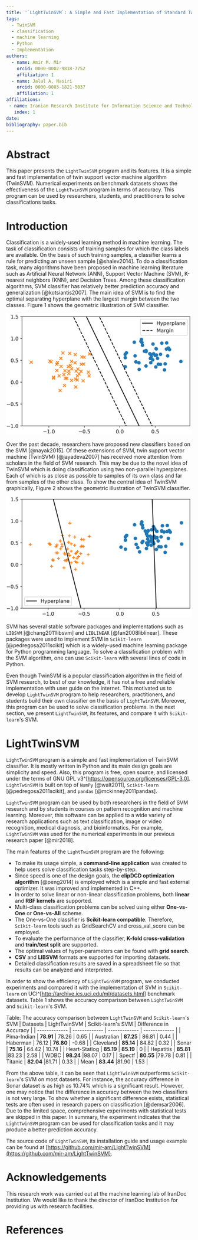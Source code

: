 ```yaml
---
title: '`LightTwinSVM`: A Simple and Fast Implementation of Standard Twin Support Vector Machine Classifier'
tags:
  - TwinSVM
  - classification
  - machine learning
  - Python
  - Implementation
authors:
  - name: Amir M. Mir
    orcid: 0000-0002-9818-7752
    affiliation: 1
  - name: Jalal A. Nasiri
    orcid: 0000-0003-1821-5037
    affiliation: 1
affiliations:
 - name: Iranian Research Institute for Information Science and Technology (IranDoc), Tehran, Iran
   index: 1
date: 
bibliography: paper.bib
---
```


# Abstract
This paper presents the `LightTwinSVM` program and its features. It is a simple and fast implementation of twin support vector machine  algorithm (TwinSVM). Numerical experiments on benchmark datasets shows the effectiveness of the `LightTwinSVM` program in terms of accuracy. This program can be used by researchers, students, and practitioners to solve classifications tasks.

# Introduction

Classification is a widely-used learning method in machine learning. The task of classification consists of training samples for which the class labels are available. On the basis of such training samples, a classifier learns a rule for predicting an unseen sample [@shalev2014]. To do a classification task, many algorithms have been proposed in machine learning literature such as Artificial Neural Network (ANN), Support Vector Machine (SVM), K-nearest neighbors (KNN), and Decision Trees. Among these classification algorithms, SVM classifier has relatively better prediction accuracy and generalization [@kotsiantis2007]. The main idea of SVM is to find the optimal separating hyperplane with the largest margin between the two classes. Figure 1 shows the geometric illustration of SVM classifier.

![Geometric illustration of SVM classifier.](figs/SVM.png)

Over the past decade, researchers have proposed new classifiers based on the SVM [@nayak2015]. Of these extensions of SVM, twin support vector machine (TwinSVM) [@jayadeva2007] has received more attention from scholars in the field of SVM research. This may be due to the novel idea of TwinSVM which is doing classification using two non-parallel hyperplanes. Each of which is as close as possible to samples of its own class and far from samples of the other class. To show the central idea of TwinSVM graphically, Figure 2 shows the geometric illustration of TwinSVM classifier.

![Geometric illustration of TwinSVM classifier.](figs/TwinSVM.png)

SVM has several stable software packages and implementations such as `LIBSVM` [@chang2011libsvm] and `LIBLINEAR` [@fan2008liblinear]. These packages were used to implement SVM in `Scikit-learn` [@pedregosa2011scikit] which is a widely-used machine learning package for Python programming language. To solve a classification problem with the SVM algorithm, one can use `Scikit-learn` with several lines of code in Python.

Even though TwinSVM is a popular classification algorithm in the field of SVM research, to best of our knowledge, it has not a free and reliable implementation with user guide on the internet. This motivated us to develop `LightTwinSVM` program to help researchers, practitioners, and students build their own classifier on the basis of `LightTwinSVM`. Moreover, this program can be used to solve classification problems. In the next section, we present `LightTwinSVM`, its features, and compare it with `Scikit-learn`'s SVM. 

# LightTwinSVM

`LightTwinSVM` program is a simple and fast implementation of TwinSVM classifier. It is mostly written in Python and its main design goals are simplicity and speed. Also, this program is free, open source, and licensed under the terms of GNU GPL v3^[https://opensource.org/licenses/GPL-3.0]. `LightTwinSVM` is built on top of `NumPy` [@walt2011], `Scikit-learn` [@pedregosa2011scikit], and `pandas` [@mckinney2011pandas].

`LightTwinSVM` program can be used by both researchers in the field of SVM research and by students in courses on pattern recognition and machine learning. Moreover, this software can be applied to a wide variety of research applications such as text classification, image or video recognition, medical diagnosis, and bioinformatics. For example, `LightTwinSVM` was used for the numerical experiments in our previous research paper [@mir2018]. 

The main features of the `LightTwinSVM` program are the following:

- To make its usage simple, a **command-line application** was created to help users solve classification tasks step-by-step.
- Since speed is one of the design goals, the **clipDCD optimization algorithm** [@peng2014] is employed which is a simple and fast external optimizer. It was improved and implemented in C++.
- In order to solve linear or non-linear classification problems, both **linear** and **RBF kernels** are supported.
- Multi-class classification problems can be solved using either **One-vs-One** or **One-vs-All** scheme.
- The One-vs-One classifier is **Scikit-learn compatible**. Therefore, `Scikit-learn` tools such as GridSearchCV and cross_val_score can be employed.
- To evaluate the performance of the classifier, **K-fold cross-validation** and **train/test split** are supported.
- The optimal values of hyper-parameters can be found with **grid search**.
- **CSV** and **LIBSVM** formats are supported for importing datasets.
- Detailed classification results are saved in a spreadsheet file so that results can be analyzed and interpreted.

In order to show the efficiency of `LightTwinSVM` program, we conducted experiments and compared it with the implementation of SVM in `Scikit-learn` on UCI^[http://archive.ics.uci.edu/ml/datasets.html] benchmark datasets. Table 1 shows the accuracy comparison between `LightTwinSVM` and `Scikit-learn`'s SVM.


Table: The accuracy comparison between `LightTwinSVM` and `Scikit-learn`'s SVM
| Datasets  | LightTwinSVM | Scikit-learn's SVM | Difference in Accuracy |
| ------------- | ------------- | ------------- | ------------- |
| Pima-Indian  | **78.91** | 78.26 | 0.65 |
| Australian | **87.25** | 86.81 | 0.44 |
| Haberman  | 76.12 | **76.80** | -0.68 |
| Cleveland  | **85.14** | 84.82 | 0.32 |
| Sonar  | **75.16** | 64.42 | 10.74 |
| Heart-Statlog | **85.19** | **85.19** | 0 |
| Hepatitis | **85.81** |83.23 | 2.58 |
| WDBC | **98.24** |98.07 | 0.17 |
| Spectf | **80.55** |79.78 | 0.81 |
| Titanic | **82.04** |81.71 | 0.33 |
| Mean | **83.44** |81.90 | 1.53 |


From the above table, it can be seen that `LightTwinSVM` outperforms `Scikit-learn`'s SVM on most datasets. For instance, the accuracy difference in Sonar dataset is as high as 10.74% which is a significant result. However, one may notice that the difference in accuracy between the two classifiers is not very large. To show whether a significant difference exists, statistical tests are often used in research papers on classification [@demsar2006]. Due to the limited space, comprehensive experiments with statistical tests are skipped in this paper. In summary, the experiment indicates that the `LightTwinSVM` program can be used for classification tasks and it may produce a better prediction accuracy.

The source code of `LightTwinSVM`, its installation guide and usage example can be found at [https://github.com/mir-am/LightTwinSVM](https://github.com/mir-am/LightTwinSVM).

# Acknowledgements
This research work was carried out at the machine learning lab of IranDoc Institution. We would like to thank the director of IranDoc Institution for providing us with research facilities.

# References

